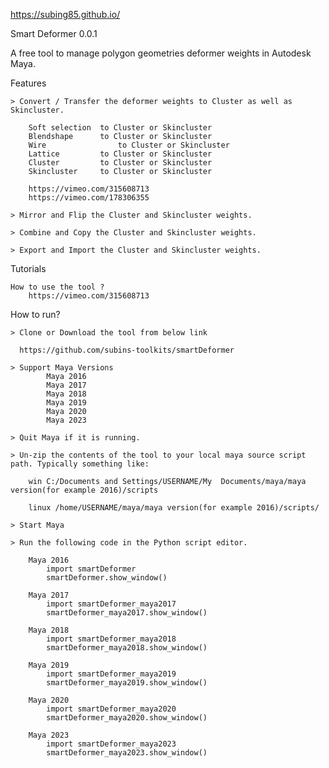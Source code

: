 https://subing85.github.io/

Smart Deformer 0.0.1

A free tool to manage polygon geometries deformer weights in Autodesk Maya.

Features

    > Convert / Transfer the deformer weights to Cluster as well as Skincluster.
    
	    Soft selection	to Cluster or Skincluster
	    Blendshape		to Cluster or Skincluster
	    Wire				to Cluster or Skincluster
	    Lattice			to Cluster or Skincluster
	    Cluster			to Cluster or Skincluster
	    Skincluster		to Cluster or Skincluster 
	    
		https://vimeo.com/315608713	    
		https://vimeo.com/178306355

    > Mirror and Flip the Cluster and Skincluster weights.
    
    > Combine and Copy the Cluster and Skincluster weights.
    
    > Export and Import the Cluster and Skincluster weights.   
    

Tutorials

    How to use the tool ?
		https://vimeo.com/315608713	    


How to run?

    > Clone or Download the tool from below link
    
      https://github.com/subins-toolkits/smartDeformer
	  
	> Support Maya Versions
			Maya 2016
			Maya 2017
			Maya 2018
			Maya 2019
			Maya 2020
			Maya 2023
			
    > Quit Maya if it is running.

    > Un-zip the contents of the tool to your local maya source script path. Typically something like:

        win C:/Documents and Settings/USERNAME/My  Documents/maya/maya version(for example 2016)/scripts

        linux /home/USERNAME/maya/maya version(for example 2016)/scripts/

    > Start Maya

    > Run the following code in the Python script editor.

		Maya 2016
			import smartDeformer
			smartDeformer.show_window()
		
		Maya 2017
			import smartDeformer_maya2017
			smartDeformer_maya2017.show_window()

		Maya 2018
			import smartDeformer_maya2018
			smartDeformer_maya2018.show_window()
		
		Maya 2019
			import smartDeformer_maya2019
			smartDeformer_maya2019.show_window()

		Maya 2020
			import smartDeformer_maya2020
			smartDeformer_maya2020.show_window()

		Maya 2023
			import smartDeformer_maya2023
			smartDeformer_maya2023.show_window()			